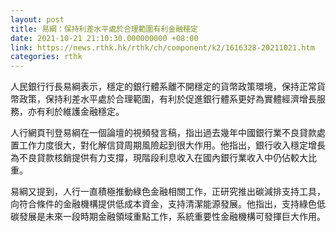 ```yaml
---
layout: post
title: 易綱：保持利差水平處於合理範圍有利金融穩定
date: 2021-10-21 21:10:30.000000000 +08:00
link: https://news.rthk.hk/rthk/ch/component/k2/1616328-20211021.htm
categories: rthk
---
```


人民銀行行長易綱表示，穩定的銀行體系離不開穩定的貨幣政策環境，保持正常貨幣政策，保持利差水平處於合理範圍，有利於促進銀行體系更好為實體經濟增長服務，亦有利於維護金融穩定。

人行網頁刊登易綱在一個論壇的視頻發言稿，指出過去幾年中國銀行業不良貸款處置工作力度很大，對化解信貸周期風險起到很大作用。他指出，銀行收入穩定增長為不良貸款核銷提供有力支撐，現階段利息收入在國內銀行業收入中仍佔較大比重。

易綱又提到，人行一直積極推動綠色金融相關工作，正研究推出碳減排支持工具，向符合條件的金融機構提供低成本資金，支持清潔能源發展。他指出，支持綠色低碳發展是未來一段時期金融領域重點工作，系統重要性金融機構可發揮巨大作用。
